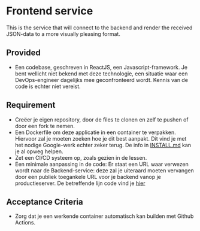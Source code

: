 # Frontend service

This is the service that will connect to the backend and render the received JSON-data to a more visually pleasing format.

## Provided
* Een codebase, geschreven in ReactJS, een Javascript-framework. Je bent wellicht niet bekend met deze technologie, een situatie waar een DevOps-engineer dagelijks mee geconfronteerd wordt. Kennis van de code is echter niet vereist.

## Requirement
* Creëer je eigen repository, door de files te clonen en zelf te pushen of door een fork te nemen.
* Een Dockerfile om deze applicatie in een container te verpakken. Hiervoor zal je moeten zoeken hoe je dit best aanpakt. Dit vind je met het nodige Google-werk echter zeker terug. De info in [INSTALL.md](https://github.com/Operating-Systems-2/pe_frontend/blob/c0a147b06de5b16b027682d48fe9ece833bf69a5/INSTALL.md) kan je al opweg helpen.
* Zet een CI/CD systeem op, zoals gezien in de lessen.
* Een minimale aanpassing in de code: Er staat een URL waar verwezen wordt naar de Backend-service: deze zal je uiteraard moeten vervangen door een publiek toegankele URL voor je backend vanop je productieserver. De betreffende lijn code vind je [hier](https://github.com/Operating-Systems-2/pe_frontend/blob/c0a147b06de5b16b027682d48fe9ece833bf69a5/src/App.js#L10)

## Acceptance Criteria
* Zorg dat je een werkende container automatisch kan builden met Github Actions.

